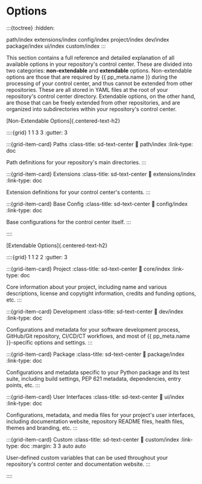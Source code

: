 # Options

:::{toctree}
:hidden:

path/index
extensions/index
config/index
project/index
dev/index
package/index
ui/index
custom/index
:::


This section contains a full reference and detailed explanation of all
available options in your repository's control center.
These are divided into two categories: **non-extendable** and **extendable** options.
Non-extendable options are those that are required by {{ pp_meta.name }}
during the processing of your control center, and thus cannot be extended from other repositories.
These are all stored in YAML files at the root of your repository's control center directory.
Extendable options, on the other hand, are those that can be freely extended from other repositories,
and are organized into subdirectories within your repository's control center.

[Non-Extendable Options]{.centered-text-h2}

::::{grid} 1 1 3 3
:gutter: 3

:::{grid-item-card} Paths
:class-title: sd-text-center
:link: path/index
:link-type: doc

Path definitions for your repository's main directories.
:::

:::{grid-item-card} Extensions
:class-title: sd-text-center
:link: extensions/index
:link-type: doc

Extension definitions for your control center's contents.
:::

:::{grid-item-card} Base Config
:class-title: sd-text-center
:link: config/index
:link-type: doc

Base configurations for the control center itself.
:::

::::


[Extendable Options]{.centered-text-h2}

::::{grid} 1 1 2 2
:gutter: 3

:::{grid-item-card} Project
:class-title: sd-text-center
:link: core/index
:link-type: doc

Core information about your project,
including name and various descriptions,
license and copytight information,
credits and funding options, etc.
:::

:::{grid-item-card} Development
:class-title: sd-text-center
:link: dev/index
:link-type: doc

Configurations and metadata
for your software development process,
GitHub/Git repository, CI/CD/CT workflows,
and most of {{ pp_meta.name }}-specific options and settings.
:::

:::{grid-item-card} Package
:class-title: sd-text-center
:link: package/index
:link-type: doc

Configurations and metadata specific to your Python package and its test suite,
including build settings, PEP 621 metadata, dependencies, entry points, etc.
:::

:::{grid-item-card} User Interfaces
:class-title: sd-text-center
:link: ui/index
:link-type: doc

Configurations, metadata, and media files for your project's user interfaces,
including documentation website, repository README files, health files, themes and branding, etc.
:::

:::{grid-item-card} Custom
:class-title: sd-text-center
:link: custom/index
:link-type: doc
:margin: 3 3 auto auto

User-defined custom variables that can be used
throughout your repository's control center and documentation website.
:::

::::
